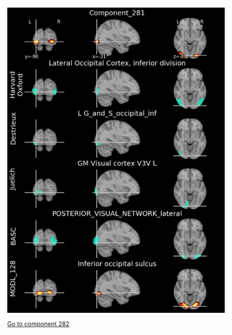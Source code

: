 


![281](preliminary/281.jpg "Component 281")

[Go to component 282](https://parietal-inria.github.io/MODL_atlas/512/282 "Component 282")